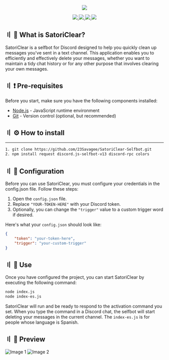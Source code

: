 <p align="center">
  <img src="https://cdn.discordapp.com/attachments/857714045251878972/977153774206476318/revenge_hotlinenct_dream.gif">
</p>

<p align="center">
  <a href="https://www.python.org">
    <img src="https://img.shields.io/badge/License-MIT-important">
    <img src="https://img.shields.io/badge/Node.js-v14.17.5-brightgreen">
    <img src="https://img.shields.io/badge/Lenguaje-JavaScript-yellow"
  </a>
  <a href="https://github.com/23Savagee/SatoriClear-Selfbot/">
    <img src="https://visitor-badge.laobi.icu/badge?page_id=23Savagee.SatoriClear-Selfbot" /></a>
    
  </a> 

## 〢 :thought_balloon:  What is SatoriClear?

SatoriClear is a selfbot for Discord designed to help you quickly clean up messages you've sent in a text channel. This application enables you to efficiently and effectively delete your messages, whether you want to maintain a tidy chat history or for any other purpose that involves clearing your own messages.

## 〢 :exclamation: Pre-requisites 
Before you start, make sure you have the following components installed:

- [Node.js](https://nodejs.org/) - JavaScript runtime environment
- [Git](https://git-scm.com/) - Version control (optional, but recommended)

## 〢 :gear: How to install 
  * * *
```bash
1. git clone https://github.com/23Savagee/SatoriClear-Selfbot.git
2. npm install request discord.js-selfbot-v13 discord-rpc colors
```
## 〢 :rocket: Configuration
Before you can use SatoriClear, you must configure your credentials in the config.json file. Follow these steps:

1. Open the `config.json` file.
2. Replace `"YOUR-TOKEN-HERE"` with your Discord token.
3. Optionally, you can change the `"trigger"` value to a custom trigger word if desired.

Here's what your `config.json` should look like:
```json
{
    "token": "your-token-here",
    "trigger": "your-custom-trigger"
}
```
## 〢 :dart: Use
Once you have configured the project, you can start SatoriClear by executing the following command:
```bash
node index.js
node index-es.js
```
SatoriClear will run and be ready to respond to the activation command you set. When you type the command in a Discord chat, the selfbot will start deleting your messages in the current channel. The `index-es.js` is for people whose language is Spanish.

## 〢 :bat: Preview
![Image 1](https://i.imgur.com/McA9ryg.png)
![Image 2](https://i.imgur.com/HVUzgNz.png)

